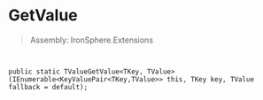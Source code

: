 ﻿

# GetValue

> Assembly: IronSphere.Extensions



```


public static TValueGetValue<TKey, TValue>(IEnumerable<KeyValuePair<TKey,TValue>> this, TKey key, TValue fallback = default);
```